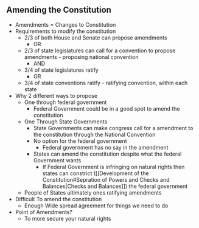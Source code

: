 ## Amending the Constitution
 - Amendments = Changes to Constitution
 - Requirements to modify the constitution
	 - 2/3 of both House and Senate can propose amendments
		 - OR
	- 2/3 of state legislatures can call for a convention to propose amendments - proposing national convention
		- AND
	- 3/4 of state legislatures ratify
		- OR
	- 3/4 of state conventions ratify - ratifying convention, within each state
- Why 2 different ways to propose
	- One through federal government
		- Federal Government could be in a good spot to amend the constitution
	- One Through State Governments
		- State Governments can make congress call for a amendment to the constitution through the National Convention
		- No option for the federal government
			- Federal government has no say in the amendment
		- States can amend the constitution despite what the federal Government wants
			- If Federal Government is infringing on natural rights then states can constrict      ([[Development of the Constitution#Sepration of Powers and Checks and Balances|Checks and Balances]]) the federal government
	- People of States ultimately ones ratifying amendments
- Difficult To amend the constitution
	- Enough Wide spread agreement for things we need to do
- Point of Amendments?
	- To more secure your natural rights